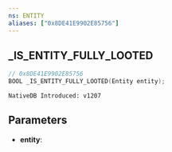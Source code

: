 ```yaml
---
ns: ENTITY
aliases: ["0x8DE41E9902E85756"]
---
```

## _IS_ENTITY_FULLY_LOOTED

```c
// 0x8DE41E9902E85756
BOOL _IS_ENTITY_FULLY_LOOTED(Entity entity);
```

```
NativeDB Introduced: v1207
```

## Parameters
* **entity**:
